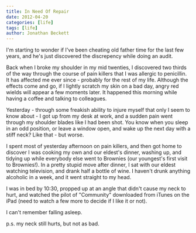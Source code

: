 ```yaml
---
title: In Need Of Repair
date: 2012-04-20
categories: [life]
tags: [life]
author: Jonathan Beckett
---
```


I'm starting to wonder if I've been cheating old father time for the last few years, and he's just discovered the discrepency while doing an audit.

Back when I broke my shoulder in my mid twenties, I discovered two thirds of the way through the course of pain killers that I was allergic to penicillin. It has affected me ever since - probably for the rest of my life. Although the effects come and go, if I lightly scratch my skin on a bad day, angry red wields will appear a few moments later. It happened this morning while having a coffee and talking to colleagues.

Yesterday - through some freakish ability to injure myself that only I seem to know about - I got up from my desk at work, and a sudden pain went through my shoulder blades like I had been shot. You know when you sleep in an odd position, or leave a window open, and wake up the next day with a stiff neck? Like that - but worse.

I spent most of yesterday afternoon on pain killers, and then got home to discover I was cooking my own and our eldest's dinner, washing up, and tidying up while everybody else went to Brownies (our youngest's first visit to Brownies!). In a pretty stupid move after dinner, I sat with our eldest watching television, and drank half a bottle of wine. I haven't drunk anything alcoholic in a week, and it went straight to my head.

I was in bed by 10:30, propped up at an angle that didn't cause my neck to hurt, and watched the pilot of "Community" downloaded from iTunes on the iPad (need to watch a few more to decide if I like it or not).

I can't remember falling asleep.

p.s. my neck still hurts, but not as bad.